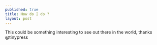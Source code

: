 ```yaml
---
published: true
title: How do I do ?
layout: post
---
```

This could be something interesting to see out there in the world, thanks @tinypress 
